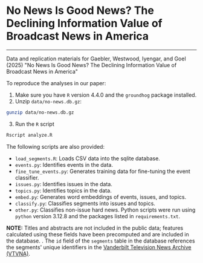 # No News Is Good News? The Declining Information Value of Broadcast News in America 
---
Data and replication materials for Gaebler, Westwood, Iyengar, and Goel (2025)
"No News Is Good News? The Declining Information Value of Broadcast News in
America"

To reproduce the analyses in our paper:
1. Make sure you have `R` version 4.4.0 and the `groundhog` package installed.
2. Unzip `data/no-news.db.gz`:
```bash
gunzip data/no-news.db.gz
```
3. Run the `R` script
```bash
Rscript analyze.R
```

The following scripts are also provided:
* `load_segments.R`: Loads CSV data into the sqlite database.
* `events.py`: Identifies events in the data.
* `fine_tune_events.py`: Generates training data for fine-tuning the event
  classifier.
* `issues.py`: Identifies issues in the data.
* `topics.py`: Identifies topics in the data.
* `embed.py`: Generates word embeddings of events, issues, and topics.
* `classify.py`: Classifies segments into issues and topics.
* `other.py`: Classifies non-issue hard news.
Python scripts were run using `python` version 3.12.8 and the packages listed
in `requirements.txt`.

**NOTE:** Titles and abstracts are not included in the public data; features
calculated using these fields have been precomputed and are included in the
database. . The `id` field of the `segments` table in the database references
the segments' unique identifiers in the
[Vanderbilt Television News Archive (VTVNA)](https://tvnews.vanderbilt.edu/).
